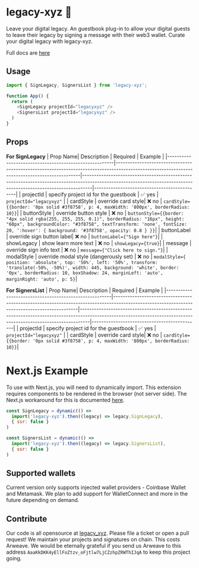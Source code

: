 # legacy-xyz 🌱
Leave your digital legacy. An guestbook plug-in to allow your digital guests to leave their legacy by signing a message with their web3 wallet. Curate your digital legacy with legacy-xyz.

Full docs are [here](http://docs.web3legacy.xyz/)

## Usage
```js
import { SignLegacy, SignersList } from 'legacy-xyz';

function App() {
  return (
    <SignLegacy projectId="legacyxyz" />
    <SignersList projectId="legacyxyz" />
  )
}
```

## Props
<b>For SignLegacy</b>
| Prop Name| Description | Required | Example |
|-------------------------------------------------------|---------------------------------------------------------------------------------------------------------------------------------------------|----------------------------------------------------------------------------------------------------------------------------------------------------------------|---------------------------------------------|
| projectId          | specify project id for the guestbook | ✅ yes  | `projectId="legacyxyz"` |
| cardStyle | override card style| ❌ no  | `cardStyle={{border: '0px solid #3f8758', p: 4, maxWidth: '800px', borderRadius: 10}}`|
| buttonStyle | override button style | ❌ no  | `buttonStyle={{border: "4px solid rgba(255, 255, 255, 0.1)", borderRadius: "16px", height: "60px", backgroundColor: "#3f8758", textTransform: 'none', fontSize: 20, ':hover': { background: '#3f8758', opacity: 0.8 } }}`|
| buttonLabel | override sign button label| ❌ no  | `buttonLabel={"Sign here"}`|
| showLegacy | show learn more text | ❌ no  | `showLegacy={true}`|
| message | override sign info text | ❌ no  | `message={"Click here to sign."}`|
| modalStyle | override modal style (dangerously set) | ❌ no  | `modalStyle={ position: 'absolute', top: '50%', left: '50%', transform: 'translate(-50%, -50%)', width: 445, background: 'white', border: '0px', borderRadius: 10, boxShadow: 24, marginLeft: 'auto', marginRight: 'auto', p: 5}`|

<b>For SignersList</b>
| Prop Name| Description | Required | Example |
|-------------------------------------------------------|---------------------------------------------------------------------------------------------------------------------------------------------|----------------------------------------------------------------------------------------------------------------------------------------------------------------|---------------------------------------------|
| projectId          | specify project id for the guestbook | ✅ yes  | `projectId="legacyxyz"` |
| cardStyle | override card style| ❌ no  | `cardStyle={{border: '0px solid #3f8758', p: 4, maxWidth: '800px', borderRadius: 10}}`|

# Next.js Example
To use with Next.js, you will need to dynamically import. This extension requires components to be rendered in the browser (not server side). The Next.js workaround for this is documented [here](https://nextjs.org/docs/advanced-features/dynamic-import#with-no-ssr).
```js
const SignLegacy = dynamic(() =>
  import('legacy-xyz').then((legacy) => legacy.SignLegacy),
  { ssr: false }
)

const SignersList = dynamic(() =>
  import('legacy-xyz').then((legacy) => legacy.SignersList),
  { ssr: false }
)
```
## Supported wallets
Current version only supports injected wallet providers - Coinbase Wallet and Metamask. We plan to add support for WalletConnect and more in the future depending on demand.

## Contribute
Our code is all opensource at [legacy_xyz](https://github.com/straightupjac/legacy_xyz). Please file a ticket or open a pull request!
We maintain your projects and signatures on chain. This costs Arweave. We would be eternally grateful if you send us Arweave to this address `AaaKkDKK4yEllFoZtzv_oFjtlw7LjCZzhpZRWThIJqA` to keep this project going.